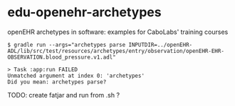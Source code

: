 # edu-openehr-archetypes
openEHR archetypes in software: examples for CaboLabs' training courses

```
$ gradle run --args="archetypes parse INPUTDIR=../openEHR-ADL/lib/src/test/resources/archetypes/entry/observation/openEHR-EHR-OBSERVATION.blood_pressure.v1.adl"

> Task :app:run FAILED
Unmatched argument at index 0: 'archetypes'
Did you mean: archetypes parse?
```

TODO: create fatjar and run from .sh ?